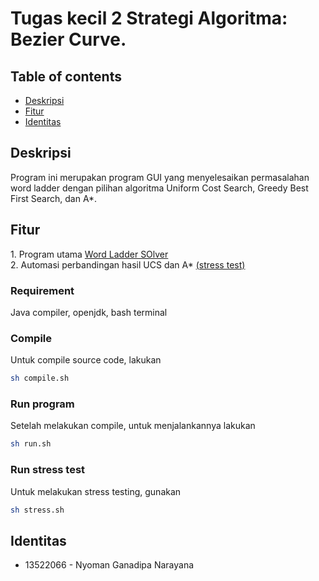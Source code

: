# Tugas kecil 2 Strategi Algoritma: Bezier Curve.

## Table of contents

- <a href="#description">Deskripsi</a>
- <a href="#feature">Fitur</a>
- <a href="#identity">Identitas</a>

<h2 id="description">Deskripsi</h2>
Program ini merupakan program GUI yang menyelesaikan permasalahan word ladder dengan pilihan algoritma Uniform Cost Search, Greedy Best First Search, dan A*.

<h2 id="feature">Fitur</h2>
1. Program utama <a href=#run>Word Ladder SOlver</a> <br>
2. Automasi perbandingan hasil UCS dan A* <a href="#test">(stress test)<a> <br>

### Requirement

Java compiler, openjdk, bash terminal

<h3 id="compile">Compile</h3>

Untuk compile source code, lakukan

```bash
sh compile.sh
```

<h3 id="run">Run program</h3>
Setelah melakukan compile, untuk menjalankannya lakukan

```bash
sh run.sh
```

<h3 id="test">Run stress test</h3>

Untuk melakukan stress testing, gunakan

```bash
sh stress.sh
```

<h2 id="identity">Identitas</h2>

- 13522066 - Nyoman Ganadipa Narayana <br>

